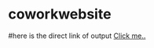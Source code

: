 # coworkwebsite

#here is the direct link of output
<a href="https://shantosh123.github.io/coworkwebsite/">Click me..</a>
